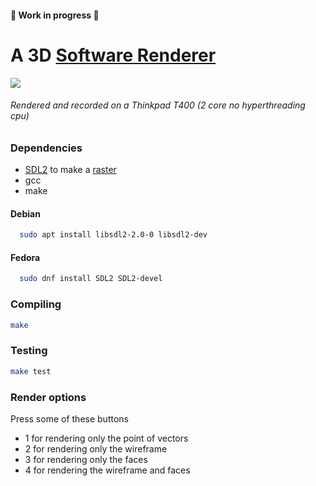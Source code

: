 #### 🚧 Work in progress 🚧
# A 3D [Software Renderer](https://en.wikipedia.org/wiki/Software_rendering)
<img src='./preview.gif'>

###### Rendered and recorded on a Thinkpad T400 (2 core no hyperthreading cpu)

### Dependencies

- [SDL2](http://libsdl.org) to make a [raster](https://en.wikipedia.org/wiki/Raster_graphics)
- gcc
- make

#### Debian

```bash
  sudo apt install libsdl2-2.0-0 libsdl2-dev
```

#### Fedora
```bash
  sudo dnf install SDL2 SDL2-devel
```
### Compiling

```bash
make
```
### Testing

```bash
make test
```

### Render options
Press some of these buttons
- 1 for rendering only the point of vectors
- 2 for rendering only the wireframe
- 3 for rendering only the faces
- 4 for rendering the wireframe and faces
